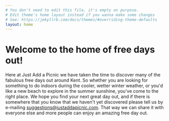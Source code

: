 ```yaml
---
# You don't need to edit this file, it's empty on purpose.
# Edit theme's home layout instead if you wanna make some changes
# See: https://jekyllrb.com/docs/themes/#overriding-theme-defaults
layout: home
---
```


# Welcome to the home of free days out!

Here at Just Add a Picnic we have taken the time to discover many of the fabulous free days out around Kent.  So whether you are looking for something to do indoors during the cooler, wetter winter weather, or you'd like a new beach to explore in the summer sunshine, you've come to the right place.  We hope you find your next great day out, and if there is somewhere that you know that we haven't yet discovered please tell us by e-mailing suggestions@justaddapicnic.com.  That way we can share it with everyone else and more people can enjoy an amazing free day out.